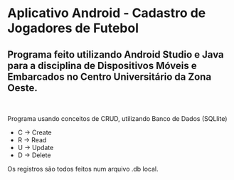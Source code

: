 # Aplicativo Android - Cadastro de Jogadores de Futebol
## Programa feito utilizando Android Studio e Java para a disciplina de   Dispositivos Móveis e Embarcados no Centro Universitário da Zona Oeste.
<br>

Programa usando conceitos de CRUD, utilizando Banco de Dados (SQLlite)
* C -> Create
* R -> Read
* U -> Update
* D -> Delete

Os registros são todos feitos num arquivo .db local. 
